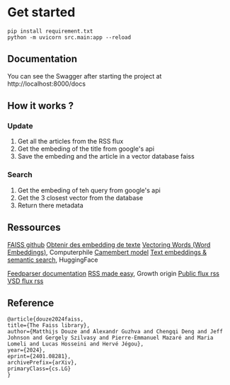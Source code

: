 # Get started

```
pip install requirement.txt
python -m uvicorn src.main:app --reload
```

## Documentation

You can see the Swagger after starting the project at http://localhost:8000/docs

## How it works ?

### Update

1. Get all the articles from the RSS flux
2. Get the embeding of the title from google's api
3. Save the embeding and the article in a vector database faiss

### Search

1. Get the embeding of teh query from google's api
2. Get the 3 closest vector from the database
3. Return there metadata

## Ressources

[FAISS github](https://github.com/facebookresearch/faiss)
[Obtenir des embedding de texte](https://cloud.google.com/vertex-ai/generative-ai/docs/embeddings/get-text-embeddings?hl=fr)
[Vectoring Words (Word Embeddings)](https://www.youtube.com/watch?v=gQddtTdmG_8), Computerphile
[Camembert model](https://huggingface.co/almanach/camembert-base)
[Text embeddings & semantic search](https://www.youtube.com/watch?v=OATCgQtNX2o), HuggingFace

[Feedparser documentation](https://pypi.org/project/feedparser/)
[RSS made easy](https://www.youtube.com/watch?v=6HNUqDL-pI8), Growth origin
[Public flux rss](https://www.public.fr/flux-rss)
[VSD flux rss](https://vsd.fr/flux-rss/)

## Reference

```
@article{douze2024faiss,
title={The Faiss library},
author={Matthijs Douze and Alexandr Guzhva and Chengqi Deng and Jeff Johnson and Gergely Szilvasy and Pierre-Emmanuel Mazaré and Maria Lomeli and Lucas Hosseini and Hervé Jégou},
year={2024},
eprint={2401.08281},
archivePrefix={arXiv},
primaryClass={cs.LG}
}
```
